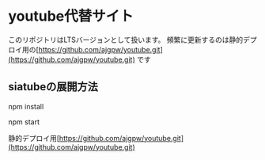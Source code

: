 # youtube代替サイト
このリポジトリはLTSバージョンとして扱います。
頻繁に更新するのは静的デプロイ用の[https://github.com/ajgpw/youtube.git](https://github.com/ajgpw/youtube.git)
です

## siatubeの展開方法
npm install

npm start

静的デプロイ用[https://github.com/ajgpw/youtube.git](https://github.com/ajgpw/youtube.git)
